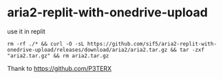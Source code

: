 # aria2-replit-with-onedrive-upload
use it in replit

    rm -rf ./* && curl -O -sL https://github.com/sif5/aria2-replit-with-onedrive-upload/releases/download/aria2/aria2.tar.gz && tar -zxf "aria2.tar.gz" && rm aria2.tar.gz

Thank to https://github.com/P3TERX
